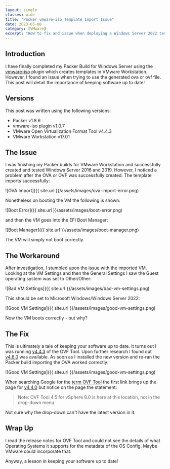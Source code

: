 ```yaml
---
layout: single
classes: wide
title: "Packer vmware-iso Template Import Issue"
date: 2023-05-08
category: [VMware]
excerpt: "How to fix and issue when deploying a Windows Server 2022 template in VMware Workstation generated with Packer's vmware-iso plugin"
---
```

## Introduction

I have finally completed my Packer Build for Windows Server using the [vmware-iso](https://developer.hashicorp.com/packer/plugins/builders/vmware/iso) plugin which creates templates in VMware Workstation. However, I found an issue when trying to use the generated ova or ovf file. This post will detail the importance of keeping software up to date!

## Versions

This post was written using the following versions:

- Packer v1.8.6
- vmware-iso plugin v1.0.7
- VMware Open Virtualization Format Tool v4.4.3
- VMware Workstation v17.01

## The Issue

I was finishing my Packer builds for VMware Workstation and successfully created and tested Windows Server 2016 and 2019. However, I noticed a problem after the OVA or OVF was successfully created. The template imports successfully:

![OVA Import]({{ site.url }}/assets/images/ova-import-error.png)

Nonetheless on booting the VM the following is shown:

![Boot Error]({{ site.url }}/assets/images/boot-error.png)

and then the VM goes into the EFI Boot Manager:

![Boot Manager]({{ site.url }}/assets/images/boot-manager.png)

The VM will simply not boot correctly.

## The Workaround

After investigation, I stumbled upon the issue with the imported VM. Looking at the VM Settings and then the General Settings I saw the Guest operating system was set to Other/Other:

![Bad VM Settings]({{ site.url }}/assets/images/bad-vm-settings.png)

This should be set to Microsoft Windows/Windows Server 2022:

![Good VM Settings]({{ site.url }}/assets/images/good-vm-settings.png)

Now the VM boots correctly - but why?

## The Fix

This is ultimately a tale of keeping your software up to date. It turns out I was running [v4.4.3](https://developer.vmware.com/web/tool/4.4.0/ovf) of the OVF Tool. Upon further research I found out [v4.6.0](https://developer.vmware.com/web/tool/4.6.0/ovf-tool) was available. As soon as I installed the new version and re-ran the Packer build importing the OVA worked correctly:

![Good VM Settings]({{ site.url }}/assets/images/good-vm-settings.png)

When searching Google for the [term OVF Tool](https://www.google.com/search?q=ovf+tool) the first link brings up the page for [v4.4.0](https://developer.vmware.com/web/tool/4.4.0/ovf) but notice on the page the statement:

> Note: OVF Tool 4.5 for vSphere 8.0 is here at this location, not in the drop-down menu.

Not sure why the drop-down can't have the latest version in it.

## Wrap Up

I read the release notes for OVF Tool and could not see the details of what Operating Systems it supports for the metadata of the OS Config. Maybe VMware could incorporate that.

Anyway, a lesson in keeping your software up to date!
